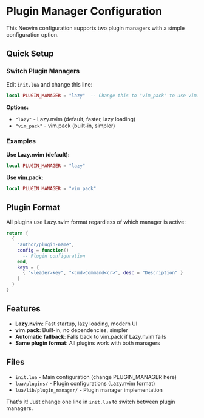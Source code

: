 # Plugin Manager Configuration

This Neovim configuration supports two plugin managers with a simple configuration option.

## Quick Setup

### Switch Plugin Managers

Edit `init.lua` and change this line:

```lua
local PLUGIN_MANAGER = "lazy"  -- Change this to "vim_pack" to use vim.pack instead
```

**Options:**
- `"lazy"` - Lazy.nvim (default, faster, lazy loading)
- `"vim_pack"` - vim.pack (built-in, simpler)

### Examples

**Use Lazy.nvim (default):**
```lua
local PLUGIN_MANAGER = "lazy"
```

**Use vim.pack:**
```lua
local PLUGIN_MANAGER = "vim_pack"
```

## Plugin Format

All plugins use Lazy.nvim format regardless of which manager is active:

```lua
return {
  {
    "author/plugin-name",
    config = function()
      -- Plugin configuration
    end,
    keys = {
      { "<leader>key", "<cmd>Command<cr>", desc = "Description" }
    }
  }
}
```

## Features

- **Lazy.nvim**: Fast startup, lazy loading, modern UI
- **vim.pack**: Built-in, no dependencies, simpler
- **Automatic fallback**: Falls back to vim.pack if Lazy.nvim fails
- **Same plugin format**: All plugins work with both managers

## Files

- `init.lua` - Main configuration (change PLUGIN_MANAGER here)
- `lua/plugins/` - Plugin configurations (Lazy.nvim format)
- `lua/lib/plugin_manager/` - Plugin manager implementation

That's it! Just change one line in `init.lua` to switch between plugin managers.
